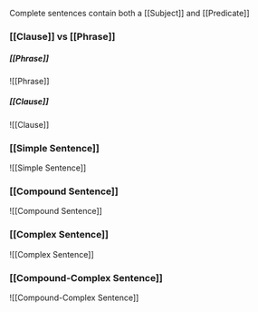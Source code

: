 Complete sentences contain both a [[Subject]] and [[Predicate]]

### [[Clause]] vs [[Phrase]]
##### [[Phrase]]
![[Phrase]]

##### [[Clause]]
![[Clause]]

### [[Simple Sentence]]
![[Simple Sentence]]

### [[Compound Sentence]]
![[Compound Sentence]]

### [[Complex Sentence]]
![[Complex Sentence]]

### [[Compound-Complex Sentence]]
![[Compound-Complex Sentence]]
